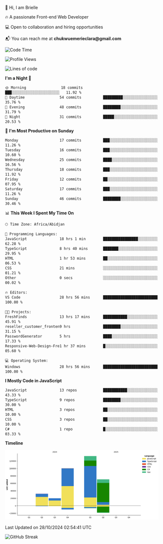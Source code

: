 <div align="left">
  <p>👋 Hi, I am Brielle</p>
  <p>🔥 A passionate Front-end Web Developer</p>
  <p>💻 Open to collaboration and hiring opportunities</p>
  <p>📬 You can reach me at <strong>chukwuemerieclara@gmail.com</strong></p>
</div>


 
 <!--START_SECTION:waka-->
![Code Time](http://img.shields.io/badge/Code%20Time-294%20hrs%2039%20mins-blue)

![Profile Views](http://img.shields.io/badge/Profile%20Views-215-blue)

![Lines of code](https://img.shields.io/badge/From%20Hello%20World%20I%27ve%20Written-104.2%20thousand%20lines%20of%20code-blue)

**I'm a Night 🦉** 

```text
🌞 Morning                18 commits          ███░░░░░░░░░░░░░░░░░░░░░░   11.92 % 
🌆 Daytime                54 commits          █████████░░░░░░░░░░░░░░░░   35.76 % 
🌃 Evening                48 commits          ████████░░░░░░░░░░░░░░░░░   31.79 % 
🌙 Night                  31 commits          █████░░░░░░░░░░░░░░░░░░░░   20.53 % 
```
📅 **I'm Most Productive on Sunday** 

```text
Monday                   17 commits          ███░░░░░░░░░░░░░░░░░░░░░░   11.26 % 
Tuesday                  16 commits          ███░░░░░░░░░░░░░░░░░░░░░░   10.60 % 
Wednesday                25 commits          ████░░░░░░░░░░░░░░░░░░░░░   16.56 % 
Thursday                 18 commits          ███░░░░░░░░░░░░░░░░░░░░░░   11.92 % 
Friday                   12 commits          ██░░░░░░░░░░░░░░░░░░░░░░░   07.95 % 
Saturday                 17 commits          ███░░░░░░░░░░░░░░░░░░░░░░   11.26 % 
Sunday                   46 commits          ████████░░░░░░░░░░░░░░░░░   30.46 % 
```


📊 **This Week I Spent My Time On** 

```text
🕑︎ Time Zone: Africa/Abidjan

💬 Programming Languages: 
JavaScript               18 hrs 1 min        ████████████████░░░░░░░░░   62.28 % 
TypeScript               8 hrs 40 mins       ███████░░░░░░░░░░░░░░░░░░   29.95 % 
HTML                     1 hr 53 mins        ██░░░░░░░░░░░░░░░░░░░░░░░   06.53 % 
CSS                      21 mins             ░░░░░░░░░░░░░░░░░░░░░░░░░   01.21 % 
Other                    0 secs              ░░░░░░░░░░░░░░░░░░░░░░░░░   00.02 % 

🔥 Editors: 
VS Code                  28 hrs 56 mins      █████████████████████████   100.00 % 

🐱‍💻 Projects: 
FreshFinds               13 hrs 17 mins      ███████████░░░░░░░░░░░░░░   45.91 % 
reseller_customer_fronten9 hrs               ████████░░░░░░░░░░░░░░░░░   31.15 % 
PasswordGenerator        5 hrs               ████░░░░░░░░░░░░░░░░░░░░░   17.33 % 
Responsive-Web-Design-Fre1 hr 37 mins        █░░░░░░░░░░░░░░░░░░░░░░░░   05.60 % 

💻 Operating System: 
Windows                  28 hrs 56 mins      █████████████████████████   100.00 % 
```

**I Mostly Code in JavaScript** 

```text
JavaScript               13 repos            ███████████░░░░░░░░░░░░░░   43.33 % 
TypeScript               9 repos             ████████░░░░░░░░░░░░░░░░░   30.00 % 
HTML                     3 repos             ██░░░░░░░░░░░░░░░░░░░░░░░   10.00 % 
CSS                      3 repos             ██░░░░░░░░░░░░░░░░░░░░░░░   10.00 % 
C#                       1 repo              █░░░░░░░░░░░░░░░░░░░░░░░░   03.33 % 
```



**Timeline**

![Lines of Code chart](https://raw.githubusercontent.com/Brielle28/Brielle28/main/assets/bar_graph.png)


 Last Updated on 28/10/2024 02:54:41 UTC
<!--END_SECTION:waka-->

![GitHub Streak](https://github-readme-streak-stats.herokuapp.com/?user=Brielle28)



